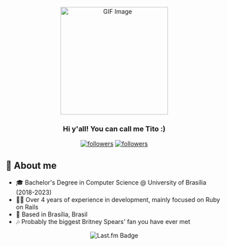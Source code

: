 <p align="center">
  <img src="https://media2.giphy.com/media/v1.Y2lkPTc5MGI3NjExaWs1Mm41ZnYxbDBuZDFlaWxwcXZxdnhwZDRrM2F1MWRyamFwdHpyZSZlcD12MV9pbnRlcm5hbF9naWZfYnlfaWQmY3Q9cw/UqjsD4YoNQXQmI61qO/giphy.webp" width="250" height="250" alt="GIF Image">
</p>

<h3 align="center">
  Hi y'all! You can call me Tito :)
</h3>

<p align="center">
  <a href="https://www.linkedin.com/in/italofrota/"><img alt="followers" title="Linkedin" src="https://img.shields.io/badge/LinkedIn-0077B5?style=for-the-badge&logo=linkedin&logoColor=white"/></a>
  <a href="https://github.com/titofrota"><img alt="followers" title="Follow me on Github" src="https://img.shields.io/github/followers/titofrota?color=236ad3&style=for-the-badge&logo=github&label=Follow"/></a>
</p>

## 📖 About me

* 🎓 Bachelor's Degree in Computer Science @ University of Brasília (2018-2023)
* 🧑‍💻 Over 4 years of experience in development, mainly focused on Ruby on Rails
* 📍 Based in Brasília, Brasil
* 🎶 Probably the biggest Britney Spears' fan you have ever met



<p align="center">
  <img src="https://badges.lastfm.workers.dev/last-played?user=palmitalo&style=for-the-badge" alt="Last.fm Badge"/>
</p>
